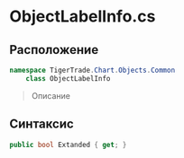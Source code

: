 
# ObjectLabelInfo.cs
## Расположение
```csharp
namespace TigerTrade.Chart.Objects.Common  
    class ObjectLabelInfo
```

> Описание

## Синтаксис
```csharp
public bool Extanded { get; }
```
